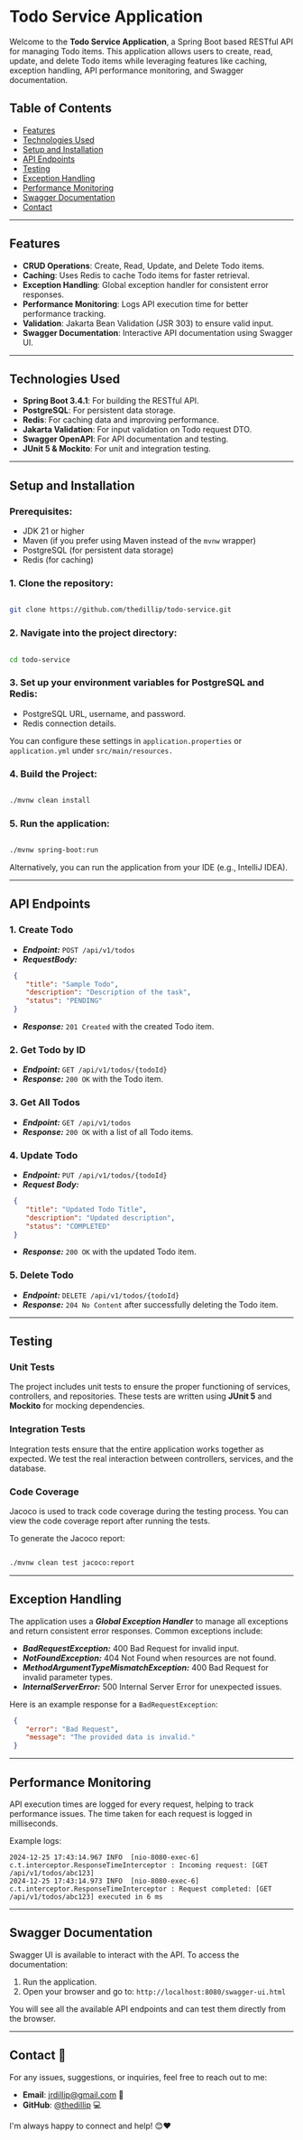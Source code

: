 # Todo Service Application

Welcome to the **Todo Service Application**, a Spring Boot based RESTful API for managing Todo items. This application allows users to create, read, update, and delete Todo items while leveraging features like caching, exception handling, API performance monitoring, and Swagger documentation.

## Table of Contents
- [Features](#features)
- [Technologies Used](#technologies-used)
- [Setup and Installation](#setup-and-installation)
- [API Endpoints](#api-endpoints)
- [Testing](#testing)
- [Exception Handling](#exception-handling)
- [Performance Monitoring](#performance-monitoring)
- [Swagger Documentation](#swagger-documentation)
- [Contact](#contact)

---

## Features
- **CRUD Operations**: Create, Read, Update, and Delete Todo items.
- **Caching**: Uses Redis to cache Todo items for faster retrieval.
- **Exception Handling**: Global exception handler for consistent error responses.
- **Performance Monitoring**: Logs API execution time for better performance tracking.
- **Validation**: Jakarta Bean Validation (JSR 303) to ensure valid input.
- **Swagger Documentation**: Interactive API documentation using Swagger UI.

---

## Technologies Used
- **Spring Boot 3.4.1**: For building the RESTful API.
- **PostgreSQL**: For persistent data storage.
- **Redis**: For caching data and improving performance.
- **Jakarta Validation**: For input validation on Todo request DTO.
- **Swagger OpenAPI**: For API documentation and testing.
- **JUnit 5 & Mockito**: For unit and integration testing.

---

## Setup and Installation

### Prerequisites:
- JDK 21 or higher
- Maven (if you prefer using Maven instead of the `mvnw` wrapper)
- PostgreSQL (for persistent data storage)
- Redis (for caching)

### 1. Clone the repository:
```bash

git clone https://github.com/thedillip/todo-service.git 
```
### 2. Navigate into the project directory:
```bash

cd todo-service
```
### 3. Set up your environment variables for PostgreSQL and Redis:

- PostgreSQL URL, username, and password.
- Redis connection details.

You can configure these settings in ``` application.properties ``` or ``` application.yml ``` under ``` src/main/resources. ```

### 4. Build the Project:
```bash

./mvnw clean install
```
### 5. Run the application:
```bash

./mvnw spring-boot:run
```
Alternatively, you can run the application from your IDE (e.g., IntelliJ IDEA).

---

## API Endpoints

### 1. Create Todo

- ***Endpoint:*** ``` POST /api/v1/todos ```
- ***RequestBody:***
```json
 {
    "title": "Sample Todo",
    "description": "Description of the task",
    "status": "PENDING"
 }
```
- ***Response:*** ``` 201 Created ``` with the created Todo item.

### 2. Get Todo by ID

- ***Endpoint:*** ``` GET /api/v1/todos/{todoId} ```
- ***Response:*** ``` 200 OK ``` with the Todo item.

### 3. Get All Todos

- ***Endpoint:*** ``` GET /api/v1/todos ```
- ***Response:*** ``` 200 OK ``` with a list of all Todo items.

### 4. Update Todo
- ***Endpoint:*** ``` PUT /api/v1/todos/{todoId} ```
- ***Request Body:***

```json
 {
    "title": "Updated Todo Title",
    "description": "Updated description",
    "status": "COMPLETED"
 }
```
- ***Response:*** ``` 200 OK ``` with the updated Todo item.

### 5. Delete Todo
- ***Endpoint:*** ``` DELETE /api/v1/todos/{todoId} ```
- ***Response:*** ``` 204 No Content ``` after successfully deleting the Todo item.

---

## Testing

### Unit Tests
The project includes unit tests to ensure the proper functioning of services, controllers, and repositories. These tests are written using **JUnit 5** and **Mockito** for mocking dependencies.

### Integration Tests
Integration tests ensure that the entire application works together as expected. We test the real interaction between controllers, services, and the database.

### Code Coverage
Jacoco is used to track code coverage during the testing process. You can view the code coverage report after running the tests.

To generate the Jacoco report:
```bash

./mvnw clean test jacoco:report
```

---

## Exception Handling
The application uses a ***Global Exception Handler*** to manage all exceptions and return consistent error responses. Common exceptions include:

- ***BadRequestException:*** 400 Bad Request for invalid input.
- ***NotFoundException:*** 404 Not Found when resources are not found.
- ***MethodArgumentTypeMismatchException:*** 400 Bad Request for invalid parameter types.
- ***InternalServerError:*** 500 Internal Server Error for unexpected issues.

Here is an example response for a ``` BadRequestException ```:

```json
 {
    "error": "Bad Request",
    "message": "The provided data is invalid."
 }
```

---

## Performance Monitoring
API execution times are logged for every request, helping to track performance issues. The time taken for each request is logged in milliseconds.

Example logs:

```text
2024-12-25 17:43:14.967 INFO  [nio-8080-exec-6] c.t.interceptor.ResponseTimeInterceptor : Incoming request: [GET /api/v1/todos/abc123]
2024-12-25 17:43:14.973 INFO  [nio-8080-exec-6] c.t.interceptor.ResponseTimeInterceptor : Request completed: [GET /api/v1/todos/abc123] executed in 6 ms
```

---

## Swagger Documentation
Swagger UI is available to interact with the API. To access the documentation:

1. Run the application.
2. Open your browser and go to: ``` http://localhost:8080/swagger-ui.html ```

You will see all the available API endpoints and can test them directly from the browser.

---

## Contact 💌

For any issues, suggestions, or inquiries, feel free to reach out to me:

- **Email**: [jrdillip@gmail.com](mailto:jrdillip@gmail.com) 📧
- **GitHub**: [@thedillip](https://github.com/thedillip) 💻

I'm always happy to connect and help! 😊❤️




